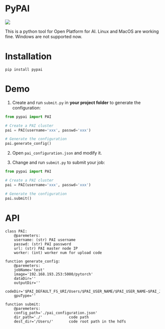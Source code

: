 # PyPAI

![](https://img.shields.io/badge/pypai-v1.0-green.svg)

This is a python tool for Open Platform for AI. Linux and MacOS are working fine. Windows are not supported now.

# Installation

`pip install pypai`

# Demo

1. Create and run `submit.py` in **your project folder** to generate the configuration:

```python
from pypai import PAI

# Create a PAI cluster
pai = PAI(username='xxx', passwd='xxx')

# Generate the configuration
pai.generate_config()
```

2. Open `pai_configuration.json` and modify it.

3. Change and run `submit.py` to submit your job:

```python
from pypai import PAI

# Create a PAI cluster
pai = PAI(username='xxx', passwd='xxx')

# Generate the configuration
pai.submit()
```


# API

```
class PAI:
    @paremeters:
    username: (str) PAI username
    passwd: (str) PAI password
    url: (str) PAI master node IP
    worker: (int) worker num for upload code
    
function generate_config:
    @paremeters:
    jobName='test'
    image='192.168.193.253:5000/pytorch'
    dataDir=''
    outputDir=''
    codeDir='$PAI_DEFAULT_FS_URI/Users/$PAI_USER_NAME/$PAI_USER_NAME~$PAI_JOB_NAME'
    gpuType=''
    
function submit:
    @paremeters:
    config_path='./pai_configuration.json'
    dir_path='./'            code path
    dest_dir='/Users/'       code root path in the hdfs
